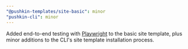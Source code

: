 ```yaml
---
"@pushkin-templates/site-basic": minor
"pushkin-cli": minor
---
```


Added end-to-end testing with [Playwright](https://playwright.dev/) to the basic site template, plus minor additions to the CLI's site template installation process.
